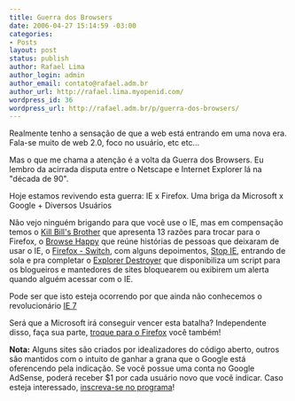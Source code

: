 ```yaml
---
title: Guerra dos Browsers
date: 2006-04-27 15:14:59 -03:00
categories:
- Posts
layout: post
status: publish
author: Rafael Lima
author_login: admin
author_email: contato@rafael.adm.br
author_url: http://rafael.lima.myopenid.com/
wordpress_id: 36
wordpress_url: http://rafael.adm.br/p/guerra-dos-browsers/
---
```


Realmente tenho a sensa&ccedil;&atilde;o de que a web est&aacute; entrando em uma nova era. Fala-se muito de web 2.0, foco no usu&aacute;rio, etc etc...

Mas o que me chama a aten&ccedil;&atilde;o &eacute; a volta da Guerra dos Browsers. Eu lembro da acirrada disputa entre o Netscape e Internet Explorer l&aacute; na "d&eacute;cada de 90".

Hoje estamos revivendo esta guerra: IE x Firefox. Uma briga da Microsoft x Google + Diversos Usu&aacute;rios

N&atilde;o vejo ningu&eacute;m brigando para que voc&ecirc; use o IE, mas em compensa&ccedil;&atilde;o temos o <a title="Visitar o site (nova janela)" target="_blank" href="http://www.killbillsbrowser.com">Kill Bill's  Brother</a> que apresenta 13 raz&otilde;es para trocar para o Firefox, o <a title="Visitar (nova janela)" target="_blank" href="http://browsehappy.com/">Browse Happy</a> que re&uacute;ne hist&oacute;rias de pessoas que deixaram de usar o IE, o <a title="Visitar (nova janela)" target="_blank" href="http://www.switch2firefox.com/">Firefox - Switch</a>, com alguns depoimentos, <a title="Visitar (nova janela)" target="_blank" href="http://www.stopie.com/">Stop IE</a>, entrando de sola e pra completar o <a title="Visitar (nova janela)" target="_blank" href="http://explorerdestroyer.com/">Explorer Destroyer</a> que disponibiliza um script para os blogueiros e mantedores de sites bloquearem ou exibirem um alerta quando algu&eacute;m acessar com o IE.

Pode ser que isto esteja ocorrendo por que ainda n&atilde;o conhecemos o revolucion&aacute;rio <a title="Visitar (nova janela)" target="_blank" href="http://ie7.com/">IE 7</a>

Ser&aacute; que a Microsoft ir&aacute; conseguir vencer esta batalha?  Independente disso, fa&ccedil;a sua parte, <a target="_blank" title="Visitar o site do Firefox (nova janela)" href="http://www.mozilla.com/firefox/">troque para o Firefox</a> voc&ecirc; tamb&eacute;m!

<script type="text/javascript"><!-- google_ad_client = "pub-1877211724276991"; google_ad_width = 180; google_ad_height = 60; google_ad_format = "180x60_as_rimg"; google_cpa_choice = "CAAQgbH8zwEaCKYVHQrMwTTDKOW-93M"; //--></script> <script type="text/javascript"> </script>

<strong>Nota:</strong> Alguns sites s&atilde;o criados por idealizadores do c&oacute;digo aberto, outros s&atilde;o mantidos com o intuito de ganhar a grana que o Google est&aacute; oferencendo pela indica&ccedil;&atilde;o. Se voc&ecirc; possue uma conta no Google AdSense, poder&aacute; receber $1 por cada usu&aacute;rio novo que voc&ecirc; indicar. Caso esteja interessado, <a target="_blank" title="Visitar Google AdSense (nova janela)" href="https://www.google.com/adsense">inscreva-se no programa</a>!
<script type="text/javascript"><!-- google_ad_client = "pub-1877211724276991"; google_ad_width = 110; google_ad_height = 32; google_ad_format = "110x32_as_rimg"; google_cpa_choice = "CAAQ5ZydzgEaCGeXAITcw-ADKK3_5HQ"; //--></script>
